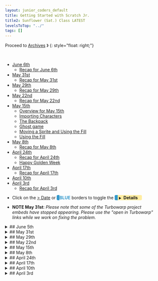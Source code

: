 ```yaml
---
layout: junior_coders_default
title: Getting Started with Scratch Jr.
title2: Sunflower (Sat.) Class LATEST
levelsToTop: "../"
tags: []
---
```


Proceed to [Archives](./SunflowerClassNotes-Archives.html) 》 
{: style="float: right;"}

<br clear="both">

<div id="toc">

* [June 6th](#june-6th)
  * [Recap for June 6th](#recap-for-june-6th)
* [May 31st](#may-31st)
  * [Recap for May 31st](#recap-for-may-31st)
* [May 29th](#may-29th)
  * [Recap for May 29th](#recap-for-may-29th)
* [May 22nd](#may-22nd)
  * [Recap for May 22nd](#recap-for-may-22nd)
* [May 15th](#may-15th)
  * [Overview for May 15th](#overview-for-may-15th)
  * [Importing Characters](#importing-characters)
  * [The Backpack](#the-backpack)
  * [Ghost game](#ghost-game)
  * [Moving a Sprite and Using the Fill](#moving-a-sprite-and-using-the-fill)
  * [Using the Fill](#using-the-fill)
* [May 8th](#may-8th)
  * [Recap for May 8th](#recap-for-may-8th)
* [April 24th](#april-24th)
  * [Recap for April 24th](#recap-for-april-24th)
  * [Happy Golden Week](#happy-golden-week)
* [April 17th](#april-17th)
  * [Recap for April 17th](#recap-for-april-17th)
* [April 10th](#april-10th)
* [April 3rd](#april-3rd)
  * [Recap for April 3rd](#recap-for-april-3rd)

</div>



-   Click on the [> Date]() or <span style="color: #3399cc;  border-left: 9px solid #3399cc!important;border-radius: 4px 4px; font-weight: bold">BLUE</span> borders to toggle the <span style="background-color:#ffeca0; border-left: 10px solid #3399cc !important;border-radius: 4px 4px;"><b> &nbsp;<span style="font-size: 70%">▶︎</span>&nbsp;&nbsp;Details&nbsp;&nbsp;&nbsp;&nbsp;</b></span>

* **NOTE May 31st**: *Please note that some of the Turbowarp project embeds have stopped appearing. Please use the "open in Turbowarp" links while we work on fixing the problem.*

<details markdown=1>
<summary markdown=1>## June 5th
</summary>

## June 5th

### Recap for June 5th

Today there were just two students. 

Ghost Balloon Crossing
  : Student R Continued making his ghost balloon crossing game. He made each ball produce a different effect when it touched the ghost. 

* purple rotate once
* pink: push
* green: enlarge
* yellow: rotate many times
* blue: send to beginning

He also added a score variable and made the background switch to a new level when the score reached 50.

There were some coding errors in his version that we will fix next week. Here is a corrected version:

{% include zakviewer.html Name="Ghost Balloon Crossing Game (fixed)" ID="https://scratch.mit.edu/projects/541030216/" caption="Use the s, w, and t keys to move the ghost." %}


Dragon and Castle
  : Student H worked on porting his ScratchJr. **Dragon and Castle** project to Scratch. He was able to make the rocket move up if the right character was pressed, and to make the rocket turn left smoothly. His homework is to continue the path of the rocket.


```
when I receive [fire rocket v]
point in direction (0) 
repeat (10) // moves 100 steps up
    move (10) steps
end
repeat (10) /// turn left 90 degrees
    turn @turnLeft (9) degrees::motion
end

when @greenFlag clicked
point in direction (0) //rocket has been adjusted to point up in direction 0
switch costume to [rocketship-a2 v] // adjusted costume
go to x: (166) y: (4)
```
{: .msb}

{% include zakviewer.html Name="Rocket Game" ID="https://scratch.mit.edu/projects/534419787/" caption="Click the character at right to see the rocket fly." %}


</details>

<details markdown=1>
<summary markdown=1>## May 31st
</summary>

## May 31st

### Recap for May 31st

Today was a Makeup class for 2 students.

Flying Raptor?
  : Student M remixed the flying cat project and is working on adding more characters to it for his Challenge submission.

{% include zakviewer.html Name="Name" ID="https://scratch.mit.edu/projects/538665153" caption="Eventualy the space ships will move." %}


Hacking Scratch Loops
  : Student Y was playing around with the character editor by mangling the basic Flying Cat character. 

{% include imgur.html title="original version" ID="https://i.imgur.com/IWrER1z.png" caption="" width="200px" height="" %}{% include imgur.html title="changed version" ID="https://i.imgur.com/37NeFgv.png" caption="" width="200px" height="" spacer=" "  %}

I showed him how to turn this into a basic animation, and he had a lot of fun hacking an animation"bug" in Scratch. 

```
when gf clicked
forever
next costume
wait (.1) seconds // ballerina
```
{: .msb}

The ballerina animation is changing every tenth of a second. Usually, Scratch prevents you from putting anything but a number into wait blocks.  However, the student changed the '.1' to '.e', probably by accident. You can see what happened in the cat. 

{% include zakviewer.html Name="Crazy Cat" ID="https://scratch.mit.edu/projects/538616373" caption="Watch them go!!" %}


As it turns out, Scratch does allow scientific notation, as in '.1e1' to mean .1 X 10^1, or 1. Therefore, aside from the numbers, the letter e is allowed as input. Furthermore, by design or as a bug, it even allows some nonsense values like just plain 'e' or '.E' or 'eeee', which is why the cat works. The taco and the man are flashing at '.1E1' and '.01e2' seconds each, i.e. at 1 second intervals.

```
// for other characters 
wait (.e) seconds // cat
wait (.1E1) seconds // man
wait (.01e2) seconds //taco
```
{: .msb}
</details>

<details markdown=1>
<summary markdown=1>## May 29th
</summary>

## May 29th

### Recap for May 29th
Today I introduced the **Junior Coders Beginner's Challenge** [please see this page for details](./BeginnerChallenge.html). The goal is to motivate students  to do the Scratch tutorials. Students all began or continued working on their first entries, with most completing at least one tutorial today. Here is a Scratch studio with all the [Beginner's Challenge Projects](https://scratch.mit.edu/studios/29818873/). Today's Projects:


{% include zakviewer.html Name="Student Y" ID="537769588" caption="Try to click the balloons with music" %}

{% include zakviewer.html Name="Student M" ID="537774313" caption="A funny game of pong" %}


{% include zakviewer.html Name="Student H" ID="537770208" caption="Click the word or the ball" %}


{% include zakviewer.html Name="Student N" ID="537769429" caption="A story" %}


{% include zakviewer.html Name="Student N" ID="537775672" caption="Catch the chick" %}



</details>


<details markdown=1>
<summary markdown=1>## May 22nd
</summary>

## May 22nd

### Recap for May 22nd

Castle and Dragons
  : Student H came up with a project based on the castle and dragons app. He was able to get some sprites and we discussed how to make it so when you press the opening screen the rocket shoots up. This involves message blocks:

```
when this sprite clicked
broadcast [message1 v]  
```
{: .msb}

```
when I receive [message1 v]
point in direction (0)
repeat (100)
    move (1) steps
end
```
{: .msb}

We also had a problem that the rocket he had was in the wrong direction,s o it has to be rotated so it would be looking up when we go up. This is what it will look like.


{% include zakviewer.html Name="Rocket ship" ID="534434931" caption="Click the Cat Sprite" %}

Kimetsu No Yaiba Race 
  : Student M worked on a project where there is a race between sprites. First we created a repeat loop that moves the character from the start to the finish. Then we put this in a forever loop to keep the race going. Next week we will create a finish line that will stop the race.


```
when @greenFlag clicked
forever
    go to x: (-189) y: (-89)
    repeat (45)
        move (10) steps
    end
end
```
{: .msb} 



{% include zakviewer.html Name="Kimetsu no Yaiba Race" ID="531077045" caption="Shinobu and Kyoujuro are racing. Who will win??" %}


Cat Flying
  : Student N worked on making this cat flying tutorial. First he created a loop to make the building go from one side to the next. Then we added speed variable and we controlled the variable using keyboard inputs. 

```
when @greenFlag clicked
set [speed v] to [-10]
forever
    show
    set x to (250)
    repeat (50)
        change x by (speed)
    end
    hide
end

when [s v] key pressed
set [speed v] to [-20]

when [a v] key pressed
set [speed v] to [-5]

```
{: .msb}


{% include zakviewer.html Name="Flying Cat" ID="534416918" caption="Press s to go fast, a to go slow" %}


Flying Bird
  : Student Y worked on some tutorials, including one to make this bird fly and speak.

{% include turbowarp.html Name="Flying Bird" ID="534417112" caption="Click the left and right arrows to make it move" %}

He is currently working on a Pong game.

</details>


<details markdown=1>
<summary markdown=1>## May 15th
</summary>

## May 15th


### Overview for May 15th
All of our kids (in both our classes) were either ready or nearly ready to move to the next level. Yesterday, some kids were doing makeup classes so almost everyone was in the same room. This meant that yesterday was the perfect opportunity to do a group introduction to Scratch (the daddy-app of ScratchJr.) for everyone at the same time. Using Scratch will greatly improve their potential, and eliminate the limitations of ScratchJr. I am very glad we have reached this milestone. 

The first thing most students learn when starting Scratch is how to make a sprite move when you press a key. The first project most kids do is the Animate My Name Project. Some kids worked on other things.





### Importing Characters
Student M worked on importing characters for his project.

{% include turbowarp.html Name="Imported images" ID="527529590" caption="Using a google search we imported images into a project." %}



### The Backpack
Student N learned how to use the Scratch "backpack" to copy his favorite sprite from one of his other projects into this project. 

{% include turbowarp.html Name="Copying Bear" ID="530905586" caption="Click the right arrow to move the broom" %}

### Ghost game
More advanced Student R worked on a "Chicken Crossing " type game. 

{% include turbowarp.html Name="Ghost Crossing" ID="530891031" caption="Use the w key to move the ghost." %}

This project uses the w and s keys to move the ghost.

```
when [w v] key pressed
change y by (10)

when [s v] key pressed
change y by (−10)

```
{: .msb}


We talked about what should happen when the ghost hits one of the balls. We wanted the character to spin.

```
when I receive [turn ghost v]
turn @turnRight (100000) degrees::motion
```
{: .msb}

This didn't work. Why? The "rotation style" is important, or the character can't spin. We have to explicitly set it to "all around". The game also includes music. This is initialized here.

```
when @greenFlag clicked
set rotation style [all around v]
point in direction (0)
play sound [Jim Yosef & Anna Yvette - Linked [NCS Release] (320 kbps) v] until done
```
{: .msb}

This makes the ghost return to the bottom when he touches the line.
```
when @greenFlag clicked
forever
    if <touching [Line v]?> then
        go to x: (-9) y: (-130)
    end
end
```
{: .msb} 

For the balls, we worked together on making the balls return when they reached the edge. This is also where the balls tell the ghost to spin if he is touched.

```
when @greenFlag clicked
point in direction (-90)
forever
    if <touching [edge v]?> then
        go to x: (215) y: (-119)
    else
        if <touching [Ghost v]?> then
            broadcast [turn ghost v]
        end
    end
    move (5) steps
end
```
{: .msb}



### Moving a Sprite and Using the Fill
Student Y made a simple project to move a sprite.


```
when [right arrow v] key pressed
move (10) steps
```
{: .msb}


{% include turbowarp.html Name="Mover" ID="530904302" caption="Use the arrow keys to move the sprite" %}

### Using the Fill
One difference between Scratch and ScratchJr. is that the fill tool works differently. Student Y encountered the problem that, in ScratchJr., you can fill in partial shapes, but in Scratch you can only fill in closed curves. You can see this in the triangular shape at the bottom of this project.


{% include turbowarp.html Name="Ongoing Project" ID="530889948" caption="The bent line at the bottom has to be filled in by hand. YOu can see this in progress in the solid purple triangle." %}

</details>


<details markdown=1>
<summary markdown=1>## May 8th
</summary>

## May 8th

### Recap for May 8th
Intro to Scratch
  : Today was an introduction to Scratch day for students M and N. There was some setup involved, such as installing Chrome, adding the "Scratch Addons" extension to help them use scratch. I have assigned each student a login ID and password, that they should use for all their classwork. Using an assigned account allows me to better manage and track their progress. Once they were successfully logged in, we went to we started a blank project we walked through the first tutorial. 

  : Students M and N then learned how to use the move block, play sounds. We worked through adding sounds from the music library and from files on your hard drive. Likewise for costumes, we learned how to add costumes from the costume library and the kids started working on drawing their favorite characters.

{% include turbowarp.html Name="Abu" ID="527538040" caption="Student N's favorite character uses a simple say and move blocks" %}

![Imgur](https://i.imgur.com/IgPJ73F.png){: .jsgif .autoimage}
  : * Student M played with the image editor to make a cat in a basket!

Cat and Panther Game
  : Student R, a more advanced scratch student continued worked on a chase game involving a cat chasing a panther protecting a crystal from a cat and getting points. He had some questions about how to play sounds and how to change the background. He was able to make it keep score.
  
```
when gf clicked
forever 
if <touching (1 v) ?> then 
change [スコア v] by (1)
end
if <(スコア) > (49)> then 
switch backdrop to (1 v) ::looks
hide
play sound (1 v) until done
end
end

```
{: .msb}


We worked together on code that would allow it the game to stop once it reached a certain score. We will need to talk about how to reset the game when it starts/finishes. We made a list of the things would be that would happen when the target score was reach, and we used a conditional if block with a test operator block to code the motion.

{% include turbowarp.html Name="Cat and Panther" ID="527942138" caption="Use the arrow keys to make the panther touch the cat and get points. Once you get more than 50 pts, the game ends. If the cat touches the crystal, the points are reset!" %}


ScratchJr.
  : The scratch junior kids worked on making mazes. Student Y continued working on his maze from last week. Student R made a new maze based on the linear maze turning a linear maize into a traditional pathway maze. Student H worked on various projects on his own.

![Imgur](https://i.imgur.com/iVFIeZR.png){: .jsgif}
  : * This is a linear maze

![Imgur](https://i.imgur.com/tJykOLL.png){: .jsgif}
  : * Here we surround the linear maze with blue walls

![Imgur](https://i.imgur.com/0lc87hg.png){: .jsgif}
  : * Next we remove the original maze, leaving just the walls

![Imgur](https://i.imgur.com/3k8pIib.jpg){: .jsgif}
  : * Here is a more complicated example. The black is the solution path, and the blue are false paths. The red is the walls. 
  

![Imgur](https://i.imgur.com/319Pib8.jpg){: .jsgif}
  : * If we remove the black and blue lines, we get the final maze.

  
</details>


<details markdown=1>
<summary markdown=1>## April 24th
</summary>

## April 24th

### Recap for April 24th

Students H and M continued making variations of the *Usseewa* projects. This included adding dancing characters that if you touch will do extra actions. We also began exploring other music to include in their project. 

Student H plans to a Brontosaurus versus Tyrannosaurus game next.

Student N 
  : For homework, Student N made a storyboard involving several projects representing levels. Some of these were mario type jumping games with coins and so on. Others had original ideas, like having a character can disappear and then appear alternately. This required some fancy messaging. This student has been moving along quickly and is now ready for Scratch.

![Imgur](https://i.imgur.com/IHBcLlP.gif){: .jsgif}

Makeup Class
  : There was also interest in a Mario Clone devised by one of our teachers. During a makeup up class on Monday, I walked through this project with student Y (slowly, via Zoom). This is a work in progress and will continue next class. Here is the prototype:

![Mario](https://i.imgur.com/sGTxRqP.gif){: .jsgif}

### Happy Golden Week

Here is some fun to wish everyone a wonderful golden week. Watch it to the end!!

{% include youtubelazy.html  videoID="dOxlEwX9lbA" %}

See you after the holiday.

</details> 


<details markdown=1>
<summary markdown=1>## April 17th
</summary>

## April 17th


### Recap for April 17th

Today's project was Flappy Bird. 

![Imgur](https://i.imgur.com/ThWtzp3.gif){: .jsgif}

Kids were able to make a simple version of the project. Making the moving striped rectangles involves some tricks with the drawing gui. We also recorded a special scream from the Usseewa for the character to 

Kids also continued working on their Useewa Projects, including recording the final part of usseewa and making projects with the new sounds.

One student recorded a segment of "_This is Me_" from the movie **The Greatest Showman** for a new project.

One student suggested for next week's project we tell a story using a comic 4-frame format and started working on that project.

</details>


<details markdown=1>
<summary markdown=1>## April 10th
</summary>

## April 10th

Usseewa Day! (In case you have been living under a rock in Japan for the past few months, Usseewa is an extremely popular "pop" song by the singer Ado.) The kids in this class are obsessed with it (for this week), so today's project was to use the song in a project. The first step was to record the song using ScratchJr. and this led to a great exercise in cooperation, planning, timing, attention to detail, and other skills related to coding. 

![usseewa sound recording](images/2021-04-10/PXL_20210410_072018627.jpg){: .jsgif}

For example, this was the work flow we developed:

1. Cue up the song at the start time.
2. Run through the song to determine timing of the next endpoint. ScratchJr. can only record 30 seconds at at time, so we have to choose an endpoint near the 30 second mark. 
3. Choose the endpoint.
4. Get everyone in position to record.
5. Call for silence.
6. The countdown was 3, 2, 1, press record, wait 1 beat, start music.
7. When the music reached the endpoint, students have to press the stop record button the right time. I also tried to stop the song at that time.

We had to go through this steps several times as sometimes the recording didn't work, but we were able to get through 5 iterations.

We also used the internet to take pictures from the song video to use as characters in the project. The kids then started working on their project.

All in all the kids were very focused and motivated this week. I think they need to work a little more on developing the projects next week.

</details>


<details markdown=1>
<summary markdown=1>## April 3rd
</summary>

## April 3rd

### Recap for April 3rd 

As was true last week, kids were into continuing to develop their previously learned skills, and sharing projects with each other to copy. One child made an attempt at the project of the day.

This week's project was a classic **Chicken Crossing** game. Players the chicken to get past the cars. It includes several levels of successive difficulty. 

{% include giphy.html link="https://media.giphy.com/media/4GOIrt8uOxBKfyp4FG/" %} 

One child started to make an attempt at this project, but in the end the kids became quite busy project sharing and discussing their other recent projects. They then started recording themselves talking, and eventually recorded the currently popular song *Usseewa* into a project. Their homework is to turn this into a project. 

(Note: we don't usually allow internet use unless it is directly related to a project. You might want to remind your child of that.)

Looping Stars
  : One child submitted an interesting experiment as homework. Clicking the black button sends the yellow star back and forth. However, each new level introduces more copies (2, 4, 6, 8) of the back and forth loop, which speeds up the movement. This kind of controlled speeding up is not possible otherwise in ScratchJr.

![Imgur](https://i.imgur.com/GnQ3w9d.gif){: .jsgif}

</details>


